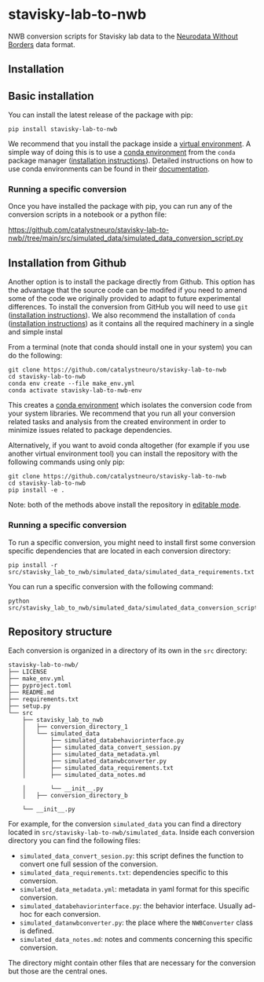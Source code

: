 # stavisky-lab-to-nwb
NWB conversion scripts for Stavisky lab data to the [Neurodata Without Borders](https://nwb-overview.readthedocs.io/) data format.


## Installation
## Basic installation

You can install the latest release of the package with pip:

```
pip install stavisky-lab-to-nwb
```

We recommend that you install the package inside a [virtual environment](https://docs.python.org/3/tutorial/venv.html). A simple way of doing this is to use a [conda environment](https://docs.conda.io/projects/conda/en/latest/user-guide/concepts/environments.html) from the `conda` package manager ([installation instructions](https://docs.conda.io/en/latest/miniconda.html)). Detailed instructions on how to use conda environments can be found in their [documentation](https://docs.conda.io/projects/conda/en/latest/user-guide/tasks/manage-environments.html).

### Running a specific conversion
Once you have installed the package with pip, you can run any of the conversion scripts in a notebook or a python file:

https://github.com/catalystneuro/stavisky-lab-to-nwb//tree/main/src/simulated_data/simulated_data_conversion_script.py




## Installation from Github
Another option is to install the package directly from Github. This option has the advantage that the source code can be modifed if you need to amend some of the code we originally provided to adapt to future experimental differences. To install the conversion from GitHub you will need to use `git` ([installation instructions](https://github.com/git-guides/install-git)). We also recommend the installation of `conda` ([installation instructions](https://docs.conda.io/en/latest/miniconda.html)) as it contains all the required machinery in a single and simple instal

From a terminal (note that conda should install one in your system) you can do the following:

```
git clone https://github.com/catalystneuro/stavisky-lab-to-nwb
cd stavisky-lab-to-nwb
conda env create --file make_env.yml
conda activate stavisky-lab-to-nwb-env
```

This creates a [conda environment](https://docs.conda.io/projects/conda/en/latest/user-guide/concepts/environments.html) which isolates the conversion code from your system libraries.  We recommend that you run all your conversion related tasks and analysis from the created environment in order to minimize issues related to package dependencies.

Alternatively, if you want to avoid conda altogether (for example if you use another virtual environment tool) you can install the repository with the following commands using only pip:

```
git clone https://github.com/catalystneuro/stavisky-lab-to-nwb
cd stavisky-lab-to-nwb
pip install -e .
```

Note:
both of the methods above install the repository in [editable mode](https://pip.pypa.io/en/stable/cli/pip_install/#editable-installs).

### Running a specific conversion
To run a specific conversion, you might need to install first some conversion specific dependencies that are located in each conversion directory:
```
pip install -r src/stavisky_lab_to_nwb/simulated_data/simulated_data_requirements.txt 
```

You can run a specific conversion with the following command:
```
python src/stavisky_lab_to_nwb/simulated_data/simulated_data_conversion_script.py
```

## Repository structure
Each conversion is organized in a directory of its own in the `src` directory:

    stavisky-lab-to-nwb/
    ├── LICENSE
    ├── make_env.yml
    ├── pyproject.toml
    ├── README.md
    ├── requirements.txt
    ├── setup.py
    └── src
        ├── stavisky_lab_to_nwb
        │   ├── conversion_directory_1
        │   └── simulated_data
        │       ├── simulated_databehaviorinterface.py
        │       ├── simulated_data_convert_session.py
        │       ├── simulated_data_metadata.yml
        │       ├── simulated_datanwbconverter.py
        │       ├── simulated_data_requirements.txt
        │       ├── simulated_data_notes.md

        │       └── __init__.py
        │   ├── conversion_directory_b

        └── __init__.py

 For example, for the conversion `simulated_data` you can find a directory located in `src/stavisky-lab-to-nwb/simulated_data`. Inside each conversion directory you can find the following files:

* `simulated_data_convert_sesion.py`: this script defines the function to convert one full session of the conversion. 
* `simulated_data_requirements.txt`: dependencies specific to this conversion.
* `simulated_data_metadata.yml`: metadata in yaml format for this specific conversion.
* `simulated_databehaviorinterface.py`: the behavior interface. Usually ad-hoc for each conversion.
* `simulated_datanwbconverter.py`: the place where the `NWBConverter` class is defined.
* `simulated_data_notes.md`: notes and comments concerning this specific conversion.

The directory might contain other files that are necessary for the conversion but those are the central ones.

